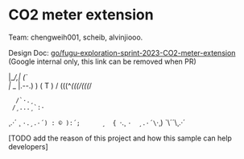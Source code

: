 # CO2 meter extension

Team: chengweih001, scheib, alvinjiooo.

Design Doc: [go/fugu-exploration-sprint-2023-CO2-meter-extension](https://docs.google.com/document/d/1GX98Vfve1EvQ5BUajh4XE63-3PakTfxnZf_kKnl3U8o/edit?resourcekey=0-g2tQqNx2aKTYQRfXKHo9cA#) (Google internal only, this link can be removed when PR)

 |\__/,|   (`\
 |_ _  |.--.) )
 ( T   )     /
(((^_(((/(((_/

      /`·.¸
     /¸...¸`:·
 ¸.·´  ¸   `·.¸.·´)
: © ):´;      ¸  {
 `·.¸ `·  ¸.·´\`·¸)
     `\\´´\¸.·´
     
[TODO add the reason of this project and how this sample can help developers]
